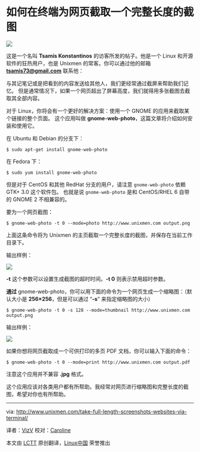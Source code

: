 如何在终端为网页截取一个完整长度的截图
================================================================================
![](http://180016988.r.cdn77.net/wp-content/uploads/2014/04/Screenshot-790x526.png)

这是一个名叫 **Tsamis Konstantinos** 的访客所发的帖子。他是一个 Linux 和开源软件的狂热用户，也是 Unixmen 的常客。你可以通过他的邮箱 **tsamis73@gmail.com** 联系他：

与其记笔记或是把看到的内容发送给其他人，我们更经常通过截屏来帮助我们记忆。
但是通常情况下，如果一个网页超出了屏幕高度，我们就得用多张截图去截取其全部内容。

对于 Linux，你将会有一个更好的解决方案：使用一个 GNOME 的应用来截取某个链接的整个页面。
这个应用叫做 **gnome-web-photo**，这篇文章将介绍如何安装和使用它。

在 Ubuntu 和 Debian 的分支下：

    $ sudo apt-get install gnome-web-photo

在 Fedora 下：

    $ sudo yum install gnome-web-photo

但是对于 CentOS 和其他 RedHat 分支的用户，请注意 `gnome-web-photo` 依赖 GTK+ 3.0 这个软件包。
也就是说 `gnome-web-photo` 是和 CentOS/RHEL 6 自带的 GNOME 2 不相兼容的。

要为一个网页截图：

    $ gnome-web-photo -t 0 --mode=photo http://www.unixmen.com output.png

上面这条命令将为 Unixmen 的主页截取一个完整长度的截图，并保存在当前工作目录下。

输出样例：

![](http://180016988.r.cdn77.net/wp-content/uploads/2014/04/output2.png) 

**-t** 这个参数可以设置生成截图的超时时间。**-t 0** 则表示禁用超时参数。

**通过** gnome-web-photo，你可以用下面的命令为一个网页生成一个缩略图：（默认大小是 **256×256**，但是可以通过 “**-s**” 来指定缩略图的大小）

    $ gnome-web-photo -t 0 -s 128 --mode=thumbnail http://www.unixmen.com output.png

输出样例：

![](http://180016988.r.cdn77.net/wp-content/uploads/2014/04/output.png)

如果你想将网页截取成一个可供打印的多页 PDF 文档，你可以输入下面的命令：

    $ gnome-web-photo -t 0 --mode=print http://www.unixmen.com output.pdf

注意这个应用并不兼容 **.jpg** 格式。

这个应用应该对各类用户都有所帮助。我经常对网页进行缩略图和完整长度的截图，希望对你也有所帮助。

--------------------------------------------------------------------------------

via: http://www.unixmen.com/take-full-length-screenshots-websites-via-terminal/

译者：[VizV](https://github.com/vizv) 校对：[Caroline](https://github.com/carolinewuyan)

本文由 [LCTT](https://github.com/LCTT/TranslateProject) 原创翻译，[Linux中国](http://linux.cn/) 荣誉推出
